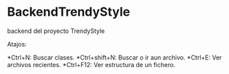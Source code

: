 # BackendTrendyStyle
backend del proyecto TrendyStyle

Atajos:

*Ctrl+N: Buscar clases.
*Ctrl+shift+N: Buscar o ir  aun archivo.
*Ctrl+E: Ver archivos recientes.
*Ctrl+F12: Ver estructura de un fichero.

